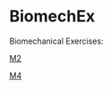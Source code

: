 BiomechEx
=========

Biomechanical Exercises:

[M2](http://nbviewer.ipython.org/github/ojon/BiomechEx/blob/master/M2.ipynb)

[M4](http://nbviewer.ipython.org/github/ojon/BiomechEx/blob/master/M4.ipynb)
